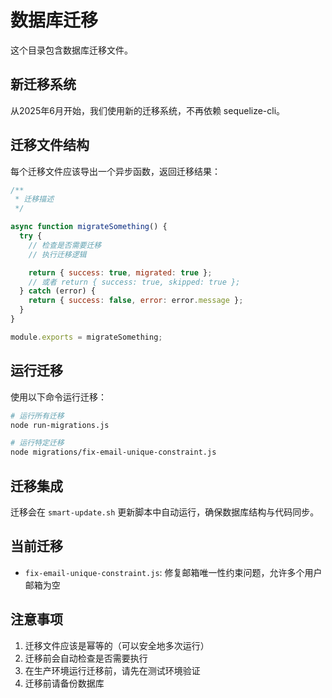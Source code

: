 # 数据库迁移

这个目录包含数据库迁移文件。

## 新迁移系统

从2025年6月开始，我们使用新的迁移系统，不再依赖 sequelize-cli。

## 迁移文件结构

每个迁移文件应该导出一个异步函数，返回迁移结果：

```javascript
/**
 * 迁移描述
 */

async function migrateSomething() {
  try {
    // 检查是否需要迁移
    // 执行迁移逻辑

    return { success: true, migrated: true };
    // 或者 return { success: true, skipped: true };
  } catch (error) {
    return { success: false, error: error.message };
  }
}

module.exports = migrateSomething;
```

## 运行迁移

使用以下命令运行迁移：

```bash
# 运行所有迁移
node run-migrations.js

# 运行特定迁移
node migrations/fix-email-unique-constraint.js
```

## 迁移集成

迁移会在 `smart-update.sh` 更新脚本中自动运行，确保数据库结构与代码同步。

## 当前迁移

- `fix-email-unique-constraint.js`: 修复邮箱唯一性约束问题，允许多个用户邮箱为空

## 注意事项

1. 迁移文件应该是幂等的（可以安全地多次运行）
2. 迁移前会自动检查是否需要执行
3. 在生产环境运行迁移前，请先在测试环境验证
4. 迁移前请备份数据库
